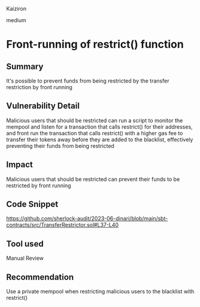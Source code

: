 Kaiziron

medium

# Front-running of restrict() function

## Summary
It's possible to prevent funds from being restricted by the transfer restriction by front running

## Vulnerability Detail
Malicious users that should be restricted can run a script to monitor the mempool and listen for a transaction that calls restrict() for their addresses, and front run the transaction that calls restrict() with a higher gas fee to transfer their tokens away before they are added to the blacklist, effectively preventing their funds from being restricted

## Impact
Malicious users that should be restricted can prevent their funds to be restricted by front running

## Code Snippet
https://github.com/sherlock-audit/2023-06-dinari/blob/main/sbt-contracts/src/TransferRestrictor.sol#L37-L40

## Tool used

Manual Review

## Recommendation
Use a private mempool when restricting malicious users to the blacklist with restrict()